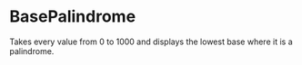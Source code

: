 # BasePalindrome
Takes every value from 0 to 1000 and displays the lowest base where it is a palindrome.
